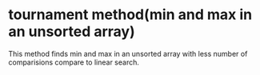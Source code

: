 # tournament method(min and max in an unsorted array)

This method finds min and max in an unsorted array with less number of comparisions compare to linear search.
